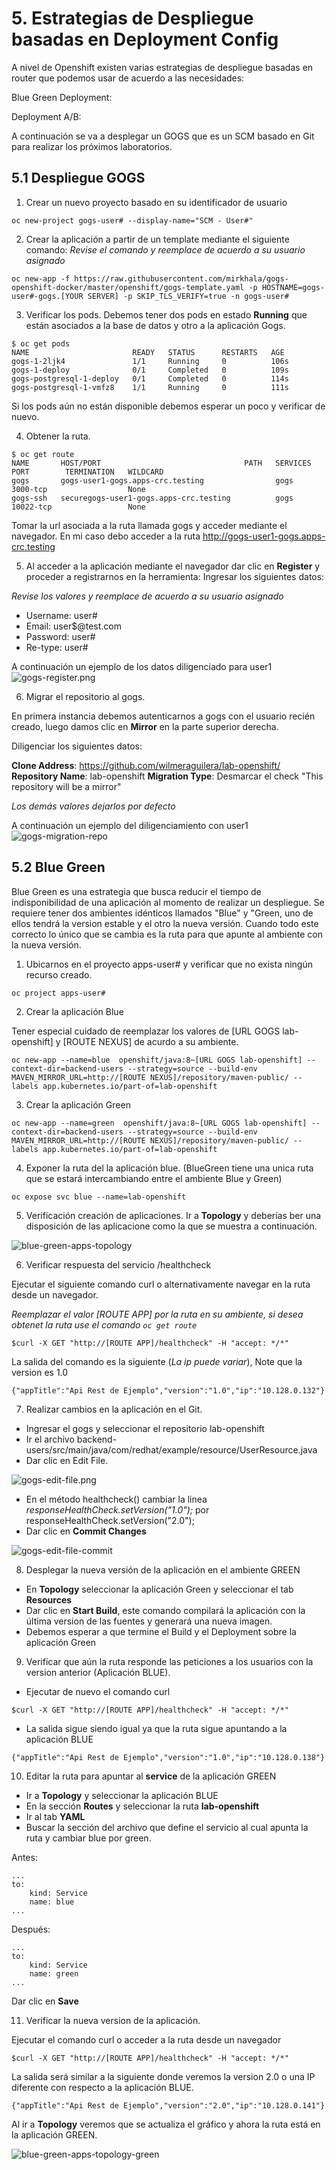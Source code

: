 # 5. Estrategias de Despliegue basadas en Deployment Config

A nivel de Openshift existen varias estrategias de despliegue basadas en router que podemos usar de acuerdo a las necesidades:

Blue Green Deployment:

Deployment A/B: 



A continuación se va a desplegar un GOGS que es un SCM basado en Git para realizar los próximos laboratorios.

## 5.1 Despliegue GOGS

1. Crear un nuevo proyecto basado en su identificador de usuario  
```shell script
oc new-project gogs-user# --display-name="SCM - User#"
```

2. Crear la aplicación a partir de un template mediante el siguiente comando:
*Revise el comando y reemplace de acuerdo a su usuario asignado*

```shell script
oc new-app -f https://raw.githubusercontent.com/mirkhala/gogs-openshift-docker/master/openshift/gogs-template.yaml -p HOSTNAME=gogs-user#-gogs.[YOUR SERVER] -p SKIP_TLS_VERIFY=true -n gogs-user#
```
3. Verificar los pods. Debemos tener dos pods en estado __Running__ que están asociados a la base de datos y otro a la aplicación Gogs. 

```shell script
$ oc get pods
NAME                       READY   STATUS      RESTARTS   AGE
gogs-1-2ljk4               1/1     Running     0          106s
gogs-1-deploy              0/1     Completed   0          109s
gogs-postgresql-1-deploy   0/1     Completed   0          114s
gogs-postgresql-1-vmfz8    1/1     Running     0          111s
```
Si los pods aún no están disponible debemos esperar un poco y verificar de nuevo.

4. Obtener la ruta.

```shell script
$ oc get route
NAME       HOST/PORT                                PATH   SERVICES   PORT        TERMINATION   WILDCARD
gogs       gogs-user1-gogs.apps-crc.testing                gogs       3000-tcp                  None
gogs-ssh   securegogs-user1-gogs.apps-crc.testing          gogs       10022-tcp                 None
```

Tomar la url asociada a la ruta llamada gogs y acceder mediante el navegador. En mi caso debo acceder  a la ruta http://gogs-user1-gogs.apps-crc.testing
 

5. Al acceder a la aplicación mediante el navegador dar clic en __Register__ y proceder a registrarnos en la herramienta:
Ingresar los siguientes datos:

*Revise los valores y reemplace de acuerdo a su usuario asignado*

* Username: user# 
* Email: user$@test.com
* Password: user#
* Re-type: user#

A continuación un ejemplo de los datos diligenciado para user1
![gogs-register.png](img/gogs-register.png)


6. Migrar el repositorio al gogs.

En primera instancia debemos autenticarnos a gogs con el usuario recién creado, luego damos clic en __Mirror__ en la parte superior derecha.

Diligenciar los siguientes datos:

__Clone Address__: https://github.com/wilmeraguilera/lab-openshift/
__Repository Name__: lab-openshift
__Migration Type__: Desmarcar el check "This repository will be a mirror"

*Los demás valores dejarlos por defecto*

A continuación un ejemplo del diligenciamiento con user1
![gogs-migration-repo](img/gogs-migration-repo.png)

 

## 5.2 Blue Green

Blue Green es una estrategia que busca reducir el tiempo de indisponibilidad de una aplicación al momento de realizar un despliegue. Se requiere tener dos ambientes idénticos llamados "Blue" y "Green, uno de ellos tendrá la version estable y el otro la nueva versión. Cuando todo este correcto lo único que se cambia es la ruta para que apunte al ambiente con la nueva versión.

1. Ubicarnos en el proyecto apps-user# y verificar que no exista ningún recurso creado.

```shell script
oc project apps-user# 
```

2. Crear la aplicación Blue

Tener especial cuidado de reemplazar los valores de [URL GOGS lab-openshift] y  [ROUTE NEXUS] de acurdo a su ambiente.

```shell script
oc new-app --name=blue  openshift/java:8~[URL GOGS lab-openshift] --context-dir=backend-users --strategy=source --build-env MAVEN_MIRROR_URL=http://[ROUTE NEXUS]/repository/maven-public/ --labels app.kubernetes.io/part-of=lab-openshift
```

3. Crear la aplicación Green

```shell script
oc new-app --name=green  openshift/java:8~[URL GOGS lab-openshift] --context-dir=backend-users --strategy=source --build-env MAVEN_MIRROR_URL=http://[ROUTE NEXUS]/repository/maven-public/ --labels app.kubernetes.io/part-of=lab-openshift
```

4. Exponer la ruta del la aplicación blue. (BlueGreen tiene una unica ruta que se estará intercambiando entre el ambiente Blue y Green)

```shell script
oc expose svc blue --name=lab-openshift
```

5. Verificación creación de aplicaciones. Ir a __Topology__ y deberías ber una disposición de las aplicacione como la que se muestra a continuación.

![blue-green-apps-topology](img/blue-green-apps-topology.png)

6. Verificar respuesta del servicio /healthcheck

Ejecutar el siguiente comando curl o alternativamente navegar en la ruta desde un navegador.

*Reemplazar el valor [ROUTE APP] por la ruta en su ambiente, si desea obtenet la ruta use el comando ```oc get route ```*
```shell script
$curl -X GET "http://[ROUTE APP]/healthcheck" -H "accept: */*" 
```

La salida del comando es la siguiente (*La ip puede variar*), Note que la version es 1.0

```shell script 
{"appTitle":"Api Rest de Ejemplo","version":"1.0","ip":"10.128.0.132"}
```

7. Realizar cambios en la aplicación en el Git.

* Ingresar el gogs y seleccionar el repositorio lab-openshift
* Ir el archivo backend-users/src/main/java/com/redhat/example/resource/UserResource.java
* Dar clic en Edit File.

![gogs-edit-file.png](img/gogs-edit-file.png)

* En el método  healthcheck() cambiar la linea  *responseHealthCheck.setVersion("1.0");* por responseHealthCheck.setVersion("2.0");
* Dar clic en __Commit Changes__

![gogs-edit-file-commit](img/gogs-edit-file-commit.png)

8. Desplegar la nueva versión de la aplicación en el ambiente GREEN

* En __Topology__ seleccionar la aplicación Green y seleccionar el tab __Resources__
* Dar clic en __Start Build__, este comando compilará la aplicación con la última version de las fuentes y generará una nueva imagen.
* Debemos esperar a que termine el Build y el Deployment sobre la aplicación Green

9. Verificar que aún la ruta responde las peticiones a los usuarios con la version anterior (Aplicación BLUE).
* Ejecutar de nuevo el comando curl 

```shell script
$curl -X GET "http://[ROUTE APP]/healthcheck" -H "accept: */*"
```
* La salida sigue siendo igual ya que la ruta sigue apuntando a la aplicación BLUE
```shell script
{"appTitle":"Api Rest de Ejemplo","version":"1.0","ip":"10.128.0.138"}
```

10. Editar la ruta para apuntar al __service__ de la aplicación GREEN
* Ir a __Topology__ y seleccionar la aplicación BLUE
* En la sección __Routes__ y seleccionar la ruta __lab-openshift__
* Ir al tab __YAML__
* Buscar la sección del archivo que define el servicio al cual apunta la ruta y cambiar blue por green.

Antes:
```shell script
...
to:
    kind: Service
    name: blue
...
```

Después:
```shell script
...
to:
    kind: Service
    name: green
...
```

Dar clic en __Save__
 

11. Verificar la nueva version de la aplicación. 

Ejecutar el comando curl o acceder a la ruta desde un navegador
```shell script
$curl -X GET "http://[ROUTE APP]/healthcheck" -H "accept: */*"
```
La salida será similar a la siguiente donde veremos la version 2.0 o una IP diferente con respecto a la aplicación BLUE.

```shell script
{"appTitle":"Api Rest de Ejemplo","version":"2.0","ip":"10.128.0.141"}
```

Al ir a __Topology__ veremos que se actualiza el gráfico y ahora la ruta está en la aplicación GREEN.

![blue-green-apps-topology-green](img/blue-green-apps-topology-green.png)










